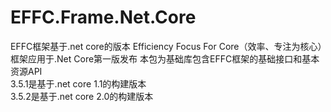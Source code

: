 # EFFC.Frame.Net.Core
EFFC框架基于.net core的版本
Efficiency Focus For Core（效率、专注为核心）框架应用于.Net Core第一版发布
本包为基础库包含EFFC框架的基础接口和基本资源API<br/>
3.5.1是基于.net core 1.1的构建版本<br/>
3.5.2是基于.net core 2.0的构建版本<br/>
